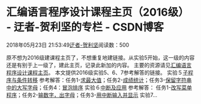 
# 汇编语言程序设计课程主页（2016级） - 迂者-贺利坚的专栏 - CSDN博客

2018年05月23日 21:53:49[迂者-贺利坚](https://me.csdn.net/sxhelijian)阅读数：500


原不想为2016级建课程主页了，不想重复地建链接。从实验5开始，这一级的内容还是有别于上一级了，建此主页，记录此新加的内容。
主要的资源请见[汇编语言程序设计课程主页](http://blog.csdn.net/sxhelijian/article/details/56671827)。
本文提供2016级实验5、6、7参考解答的链接。
实验５[子程序与条件转移](https://blog.csdn.net/sxhelijian/article/details/80615675)
参考解答：任务1-[求最大值](https://blog.csdn.net/sxhelijian/article/details/71915610)；任务2-[成绩统计](https://blog.csdn.net/sxhelijian/article/details/71773396)；任务3-[保留字符串中的大写字母](https://blog.csdn.net/sxhelijian/article/details/80426433)；任务4：[冒泡排序](https://blog.csdn.net/sxhelijian/article/details/80426554)
实验６[中断及应用](https://blog.csdn.net/sxhelijian/article/details/80615947)
参考解答： 任务1-[改写菜单程序](https://blog.csdn.net/sxhelijian/article/details/71908393)；任务2-[输数字，出字母](https://blog.csdn.net/sxhelijian/article/details/72785228)；任务3-[用中断输入并显示](https://blog.csdn.net/sxhelijian/article/details/80617596)
实验7…

